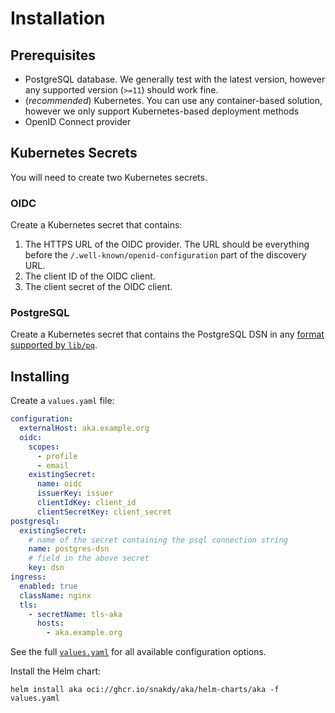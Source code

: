 # Installation

## Prerequisites

* PostgreSQL database. We generally test with the latest version, however any supported version (`>=11`) should work fine.
* (*recommended*) Kubernetes. You can use any container-based solution, however we only support Kubernetes-based deployment methods
* OpenID Connect provider

## Kubernetes Secrets

You will need to create two Kubernetes secrets.

### OIDC

Create a Kubernetes secret that contains:

1. The HTTPS URL of the OIDC provider. The URL should be everything before the `/.well-known/openid-configuration` part of the discovery URL.
2. The client ID of the OIDC client.
3. The client secret of the OIDC client.

### PostgreSQL

Create a Kubernetes secret that contains the PostgreSQL DSN in any [format supported by `lib/pq`](https://pkg.go.dev/github.com/lib/pq#hdr-Connection_String_Parameters).

## Installing

Create a `values.yaml` file:

```yaml
configuration:
  externalHost: aka.example.org
  oidc:
    scopes:
      - profile
      - email
    existingSecret:
      name: oidc
      issuerKey: issuer
      clientIdKey: client_id
      clientSecretKey: client_secret
postgresql:
  existingSecret:
    # name of the secret containing the psql connection string
    name: postgres-dsn
    # field in the above secret
    key: dsn
ingress:
  enabled: true
  className: nginx
  tls:
    - secretName: tls-aka
      hosts:
        - aka.example.org
```

See the full [`values.yaml`](../charts/aka/values.yaml) for all available configuration options.

Install the Helm chart:

```shell
helm install aka oci://ghcr.io/snakdy/aka/helm-charts/aka -f values.yaml
```
